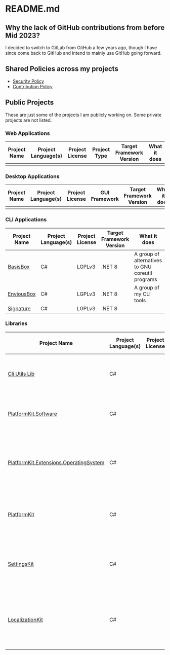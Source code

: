 # README.md

## Why the lack of GitHub contributions from before Mid 2023?
I decided to switch to GitLab from GitHub a few years ago, though I have since come back to GitHub and intend to mainly use GitHub going forward.

## Shared Policies across my projects
* [Security Policy](https://github.com/alastairlundy/AlastairLundy/blob/main/SECURITY.md)
* [Contribution Policy](https://github.com/alastairlundy/AlastairLundy/blob/main/CONTRIBUTING.md)

## Public Projects
These are just some of the projects I am publicly working on. Some private projects are not listed.

### Web Applications
| Project Name | Project Language(s) | Project License | Project Type | Target Framework Version | What it does | 
|-|-|-|-|-|-|
| | | | | |

### Desktop Applications
| Project Name | Project Language(s) | Project License | GUI Framework | Target Framework Version | What it does | 
|-|-|-|-|-|-|
| | | | | |

### CLI Applications
| Project Name | Project Language(s) | Project License | Target Framework Version | What it does | 
|-|-|-|-|-|
| [BasisBox](https://github.com/BasisBox/) | C# | LGPLv3 |.NET 8 | A group of alternatives to GNU coreutil programs |
| [EnviousBox](https://github.com/EnviousBox) | C# | LGPLv3 | .NET 8 | A group of my CLI tools | 
| [Signature](https://github.com/alastairlundy/Signature) | C# | LGPLv3 | .NET 8 | |

### Libraries
| Project Name | Project Language(s) | Project License |Target Framework Version | What it does | 
|-|-|-|-|-|
| [Cli Utils Lib](https://github.com/alastairlundy/CliUtilsLib) | C# | | .NET 8 | A library to help with the creation of CLI tools and/or console applications.|
| [PlatformKit.Software](https://github.com/PlatformKitLibrary/PlatformKit.Software) | C# | | .NET 8| Helps with getting Installed Apps and Supported Package Managers.|  
| [PlatformKit.Extensions.OperatingSystem](https://github.com/PlatformKitLibrary/PlatformKit.Extensions.OperatingSystem) | C# | | .NET Standard 2.0 | Extends the ``OperatingSystem`` class to make it easier to handle cross-platform code on .NET Standard 2 compatible projects |
| [PlatformKit](https://github.com/alastairlundy/PlatformKit) | C# | | .NET Standard 2.0 & .NET 6 and newer | Helps with handling Cross-platform code and detecting Platform specific things. |
| [SettingsKit](https://github.com/alastairlundy/SettingsKit) | C# | | .NET Standard 2.0 & .NET 6 and newer | Makes it easy to read or write __Settings__ files for applications that store settings in JSON, TXT, or XML. |
| [LocalizationKit](https://github.com/alastairlundy/LocalizationKit) | C# | | .NET Standard 2.0 & .NET 6 and newer | Makes it easy to read or write __Localization__ files for applications that store settings in JSON, TXT, or XML. |
